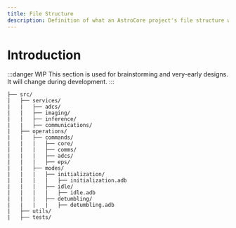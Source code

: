 ```yaml
---
title: File Structure
description: Definition of what an AstroCore project's file structure will contain.
---
```


# Introduction

:::danger WIP
This section is used for brainstorming and very-early designs. It will change during development.
:::

```
├── src/
|   ├── services/
|   |   ├── adcs/
|   |   ├── imaging/
|   |   ├── inference/
|   |   ├── communications/
|   ├── operations/
|   |   ├── commands/
|   |   |   ├── core/
|   |   |   ├── comms/
|   |   |   ├── adcs/
|   |   |   ├── eps/
|   |   ├── modes/
|   |   |   ├── initialization/
|   |   |   |   ├── initialization.adb
|   |   |   ├── idle/
|   |   |   |   ├── idle.adb
|   |   |   ├── detumbling/
|   |   |   |   ├── detumbling.adb
|   ├── utils/
|   ├── tests/
```